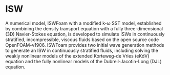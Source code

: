 # ISW
A numerical model, ISWFoam with a modified k-ω SST model, established by combining the density transport equation with a fully three-dimensional (3D) Navier-Stokes equation, is developed to simulate ISWs in continuously stratified, incompressible, viscous fluids based on the open source code OpenFOAM-v1906.
ISWFoam provides two initial wave generation methods to generate an ISW in continuously stratified fluids, including solving the weakly nonlinear models of the extended Korteweg-de Vries (eKdV) equation and the fully nonlinear models of the Dubreil-Jacotin-Long (DJL) equation.
